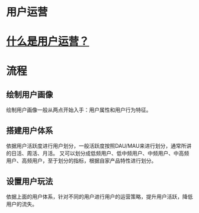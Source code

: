 # 用户运营

# [什么是用户运营？](WhatIs.md)


# 流程
## 绘制用户画像
绘制用户画像一般从两点开始入手：用户属性和用户行为特征。

## 搭建用户体系

依据用户活跃度进行用户划分，一般活跃度按照DAU/MAU来进行划分，通常所讲的日活、周活、月活。
又可以划分成低频用户、低中频用户、中频用户、中高频用户、高频用户，至于划分的指标，根据自家产品特性进行划分。

## 设置用户玩法

依据上面的用户体系，针对不同的用户进行用户的运营策略，提升用户活跃，降低用户的流失。

